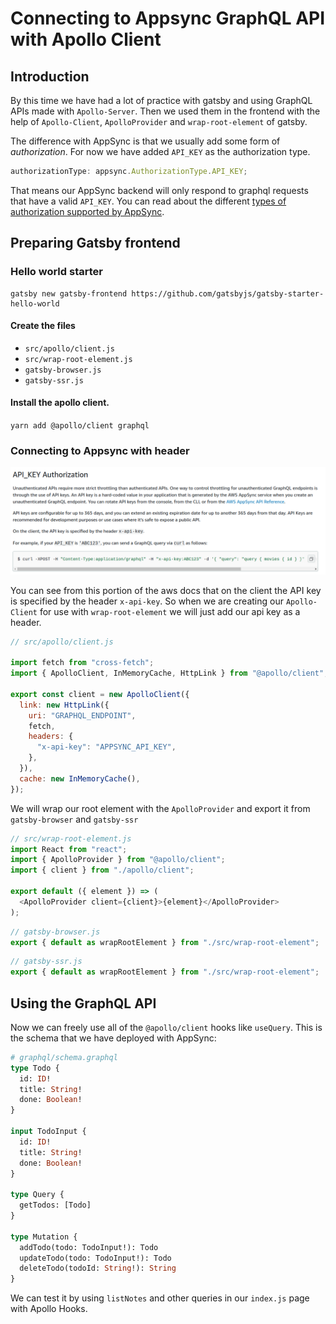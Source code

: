 # Connecting to Appsync GraphQL API with Apollo Client

## Introduction

By this time we have had a lot of practice with gatsby and using GraphQL APIs made with `Apollo-Server`. Then we used them in the frontend with the help of `Apollo-Client`, `ApolloProvider` and `wrap-root-element` of gatsby.

The difference with AppSync is that we usually add some form of _authorization_. For now we have added `API_KEY` as the authorization type.

```javascript
authorizationType: appsync.AuthorizationType.API_KEY;
```

That means our AppSync backend will only respond to graphql requests that have a valid `API_KEY`. You can read about the different [types of authorization supported by AppSync](https://docs.aws.amazon.com/appsync/latest/devguide/security.html#aws-appsync-security).

## Preparing Gatsby frontend

### Hello world starter

```
gatsby new gatsby-frontend https://github.com/gatsbyjs/gatsby-starter-hello-world
```

#### Create the files

- `src/apollo/client.js`
- `src/wrap-root-element.js`
- `gatsby-browser.js`
- `gatsby-ssr.js`

#### Install the apollo client.

`yarn add @apollo/client graphql`

### Connecting to Appsync with header

![api_key_auth from aws docs](auth_api_key.png)

You can see from this portion of the aws docs that on the client the API key is specified by the header `x-api-key`.
So when we are creating our `Apollo-Client` for use with `wrap-root-element` we will just add our api key as a header.

```javascript
// src/apollo/client.js

import fetch from "cross-fetch";
import { ApolloClient, InMemoryCache, HttpLink } from "@apollo/client";

export const client = new ApolloClient({
  link: new HttpLink({
    uri: "GRAPHQL_ENDPOINT",
    fetch,
    headers: {
      "x-api-key": "APPSYNC_API_KEY",
    },
  }),
  cache: new InMemoryCache(),
});
```

We will wrap our root element with the `ApolloProvider` and export it from `gatsby-browser` and `gatsby-ssr`

```javascript
// src/wrap-root-element.js
import React from "react";
import { ApolloProvider } from "@apollo/client";
import { client } from "./apollo/client";

export default ({ element }) => (
  <ApolloProvider client={client}>{element}</ApolloProvider>
);
```

```javascript
// gatsby-browser.js
export { default as wrapRootElement } from "./src/wrap-root-element";
```

```javascript
// gatsby-ssr.js
export { default as wrapRootElement } from "./src/wrap-root-element";
```

## Using the GraphQL API 

Now we can freely use all of the `@apollo/client` hooks like `useQuery`. This is the schema that we have deployed with AppSync:
```graphql
# graphql/schema.graphql
type Todo {
  id: ID!
  title: String!
  done: Boolean!
}

input TodoInput {
  id: ID!
  title: String!
  done: Boolean!
}

type Query {
  getTodos: [Todo]
}

type Mutation {
  addTodo(todo: TodoInput!): Todo
  updateTodo(todo: TodoInput!): Todo
  deleteTodo(todoId: String!): String
}

```

We can test it by using `listNotes` and other queries in our `index.js` page with Apollo Hooks.